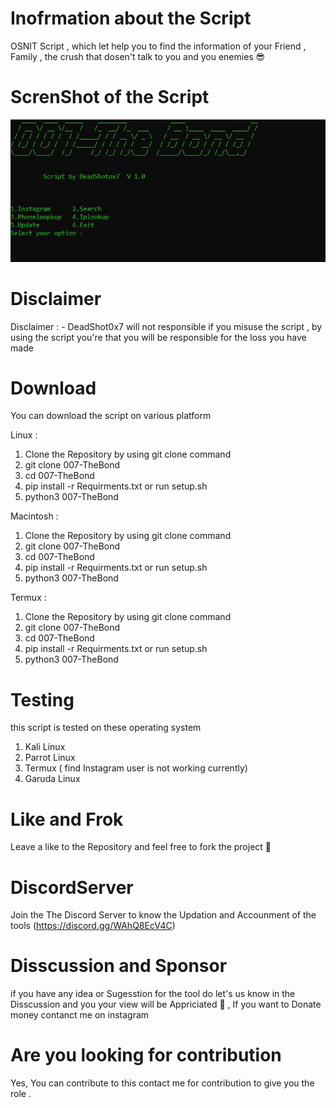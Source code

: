 # Inofrmation about the Script 

OSNIT Script , which let help you to find the information of your Friend , Family , the crush that dosen't talk to you and you enemies 😎

# ScrenShot of the Script
![Screenshot](ScrnShot.JPG)



# Disclaimer
Disclaimer : - DeadShot0x7 will not responsible if you misuse the script , by using  the script you're that you will be responsible for the loss you have made 
# Download
You can download the script on various platform 

 Linux  :
 
 1. Clone the Repository  by using git clone command 
 2. git clone 007-TheBond
 3. cd 007-TheBond
 4. pip install -r Requirments.txt or run  setup.sh
 5. python3 007-TheBond 
 
 
 Macintosh : 
 
  1. Clone the Repository  by using git clone command 
 2. git clone 007-TheBond
 3. cd 007-TheBond
 4. pip install -r Requirments.txt or run  setup.sh
 5. python3 007-TheBond 
 
 
 Termux :
  1. Clone the Repository  by using git clone command 
 2. git clone 007-TheBond
 3. cd 007-TheBond
 4. pip install -r Requirments.txt or run  setup.sh
 5. python3 007-TheBond 

# Testing 
this script is tested  on these operating system 

1. Kali Linux
2. Parrot Linux
3. Termux ( find Instagram user is not working currently)
4. Garuda Linux 
# Like and  Frok
Leave a like to the Repository  and feel free to fork the project  🙂

# DiscordServer 
Join the The Discord Server  to know the Updation and Accounment of the tools 
(https://discord.gg/WAhQ8EcV4C)
# Disscussion and Sponsor
if you have any idea or Sugesstion for the tool do let's us know in the Disscussion and you your view will be Appriciated 🙌 , If you want to Donate money contanct me on instagram
# Are you looking for contribution 
Yes, You can contribute to this contact me for contribution  to give you the role .
 
 
 
 


